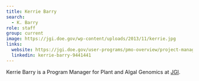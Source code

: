 ```yaml
---
title: Kerrie Barry
search:
  - K. Barry
role: staff
group: current
image: https://jgi.doe.gov/wp-content/uploads/2013/11/kerrie.jpg
links:
  website: https://jgi.doe.gov/user-programs/pmo-overview/project-management-at-jgi/
  linkedin: kerrie-barry-9441441
---
```


Kerrie Barry is a Program Manager for Plant and Algal Genomics at [JGI](https://jgi.doe.gov).

